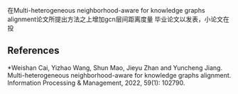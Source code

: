 在Multi-heterogeneous neighborhood-aware for knowledge graphs alignment论文所提出方法之上增加gcn层间距离度量
毕业论文以发表，小论文在投
## References

*Weishan Cai, Yizhao Wang, Shun Mao, Jieyu Zhan and Yuncheng Jiang. Multi-heterogeneous neighborhood-aware for knowledge graphs alignment. Information Processing & Management, 2022, 59(1): 102790.
